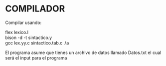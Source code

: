 # COMPILADOR

Compilar usando: 

flex lexico.l                
bison -d -t sintactico.y     
gcc lex.yy.c sintactico.tab.c
.\a  

El programa asume que tienes un archivo de datos llamado Datos.txt el cual será el input para el programa
